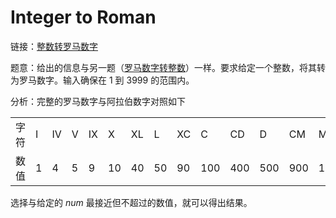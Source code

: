 # Integer to Roman

链接：[整数转罗马数字](https://leetcode-cn.com/problems/integer-to-roman/description/)

题意：给出的信息与另一题（[罗马数字转整数](../RomantoInteger)）一样。要求给定一个整数，将其转为罗马数字。输入确保在 1 到 3999 的范围内。

分析：完整的罗马数字与阿拉伯数字对照如下

<table>
<tr>
    <td>字符</td>
    <td>I</td>
    <td>IV</td>
    <td>V</td>
    <td>IX</td>
    <td>X</td>
    <td>XL</td>
    <td>L</td>
    <td>XC</td>
    <td>C</td>
    <td>CD</td>
    <td>D</td>
    <td>CM</td>
    <td>M</td>
</tr>
<tr>
    <td>数值</td>
    <td>1</td>
    <td>4</td>
    <td>5</td>
    <td>9</td>
    <td>10</td>
    <td>40</td>
    <td>50</td>
    <td>90</td>
    <td>100</td>
    <td>400</td>
    <td>500</td>
    <td>900</td>
    <td>1000</td>
</tr>
</table>


选择与给定的 *num* 最接近但不超过的数值，就可以得出结果。